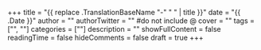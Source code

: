 +++
title = "{{ replace .TranslationBaseName "-" " " | title }}"
date = "{{ .Date }}"
author = ""
authorTwitter = "" #do not include @
cover = ""
tags = ["", ""]
categories = [""]
description = ""
showFullContent = false
readingTime = false
hideComments = false
draft = true
+++
